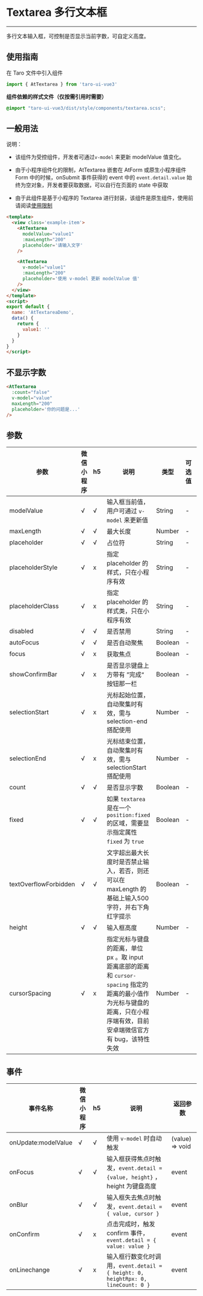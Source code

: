 # Textarea 多行文本框

---
多行文本输入框，可控制是否显示当前字数，可自定义高度。


## 使用指南

在 Taro 文件中引入组件

```typescript
import { AtTextarea } from 'taro-ui-vue3'
```

**组件依赖的样式文件（仅按需引用时需要）**

```scss
@import "taro-ui-vue3/dist/style/components/textarea.scss";
```

## 一般用法

说明：

* 该组件为受控组件，开发者可通过`v-model` 来更新 modelValue 值变化。

* 由于小程序组件化的限制，AtTextarea 嵌套在 AtForm 或原生小程序组件 Form 中的时候，onSubmit 事件获得的 event 中的 `event.detail.value` 始终为空对象，开发者要获取数据，可以自行在页面的 state 中获取

* 由于此组件是基于小程序的 Textarea 进行封装，该组件是原生组件，使用前请阅读[使用限制](https://developers.weixin.qq.com/miniprogram/dev/component/native-component.html)


```html
<template>
  <view class='example-item'>
    <AtTextarea
      modelValue="value1"      
      :maxLength="200"
      placeholder='请输入文字'
    />

    <AtTextarea
      v-model="value1"
      :maxLength="200"
      placeholder='使用 v-model 更新 modelValue 值'
    />
  </view>
</template>
<script>
export default {
  name: 'AtTextareaDemo',
  data() {
    return {
      value1: ''
    }
  }
}
</script>
```

## 不显示字数

```html
<AtTextarea
  :count="false"
  v-model="value"
  maxLength="200"
  placeholder='你的问题是...'
/>

```


## 参数

| 参数   |  微信小程序 |  h5 | 说明   | 类型    | 可选值 | 默认值   |
| ---   | ----  | ---- | ---- | ------- | ------- | ------ |
| modelValue | √ | √ | 输入框当前值，用户可通过 `v-model` 来更新值 | String  | - | - |
| maxLength | √ | √ | 最大长度  | Number  | - | 200 |
| placeholder | √ | √ | 占位符  | String | - | - |
| placeholderStyle | √ | x | 指定 placeholder 的样式，只在小程序有效  | String  | - | - |
| placeholderClass | √ | x | 指定 placeholder 的样式类，只在小程序有效  | String | - | - |
| disabled | √ | √ | 是否禁用  | String | - | false |
| autoFocus| √ | √ | 是否自动聚焦  | Boolean | - | false |
| focus| √ | x | 获取焦点  | Boolean | - | false |
| showConfirmBar| √ | x | 是否显示键盘上方带有 ”完成“ 按钮那一栏  | Boolean | - | false |
| selectionStart| √ | x | 光标起始位置，自动聚集时有效，需与 selection-end 搭配使用  | Number | - | -1 |
| selectionEnd| √ | x | 光标结束位置，自动聚集时有效，需与 selectionStart 搭配使用  | Number | - | -1 |
| count | √ | √ | 是否显示字数  | Boolean | - | true |
| fixed| √ | √ | 如果 `textarea` 是在一个 `position:fixed` 的区域，需要显示指定属性 `fixed` 为 `true`  | Boolean | - | false|
| textOverflowForbidden | √ | √ | 文字超出最大长度时是否禁止输入，若否，则还可以在 maxLength 的基础上输入500字符，并右下角红字提示  | Boolean | - | true |
| height | √ | √ | 输入框高度  | Number | - | 100  |
| cursorSpacing | √ | x | 指定光标与键盘的距离，单位 px 。取 input 距离底部的距离和 `cursor-spacing` 指定的距离的最小值作为光标与键盘的距离，只在小程序端有效，目前安卓端微信官方有 bug，该特性失效  | Number | - | 100  |

## 事件

| 事件名称 |   微信小程序 |  h5 | 说明          | 返回参数  |
|---------| ---  | --------| --------- |---------- |
| onUpdate:modelValue |  √ | √ | 使用 `v-model` 时自动触发 | (value) => void  |
| onFocus |  √ | √ | 输入框获得焦点时触发，`event.detail = {value, height}` ，height 为键盘高度| event  |
| onBlur |  √ | √ | 输入框失去焦点时触发，`event.detail = { value, cursor }`  | event  |
| onConfirm |  √ | x | 点击完成时，触发 confirm 事件，`event.detail = { value: value }`  | event  |
| onLinechange | √ | x | 输入框行数变化时调用，`event.detail = { height: 0, heightRpx: 0, lineCount: 0 }`  | event  |